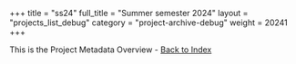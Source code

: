 +++
title = "ss24"
full_title = "Summer semester 2024"
layout = "projects_list_debug"
category = "project-archive-debug"
weight = 20241
+++

This is the Project Metadata Overview - [Back to Index](../)

